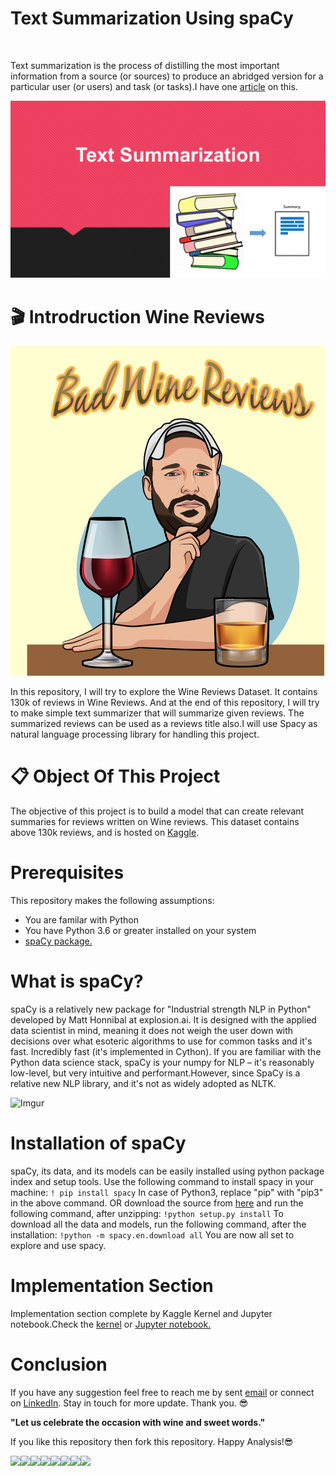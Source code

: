 # Text Summarization Using spaCy

<a href="https://sourcerer.io/harunshimanto"><img src="https://img.shields.io/badge/Python-72%20commits-orange.svg" alt=""></a>

Text summarization is the process of distilling the most important information from a source (or sources) to produce an abridged version for a particular user (or users) and task (or tasks).I have one [article](https://goo.gl/Gr7kcG) on this.

![Text Summarization](summarization.gif)

# 🎬 Introdruction Wine Reviews

![Wine Reviews](wine.png)

In this repository, I will try to explore the Wine Reviews Dataset. It contains 130k of reviews in Wine Reviews. And at the end of this repository, I will try to make simple text summarizer that will summarize given reviews. The summarized reviews can be used as a reviews title also.I will use Spacy as natural language processing library for handling this project.

# 📋 Object Of This Project
The objective of this project is to build a model that can create relevant summaries for reviews written on Wine reviews. This dataset contains above 130k reviews, and is hosted on [Kaggle](https://www.kaggle.com/zynicide/wine-reviews).


# Prerequisites
This repository makes the following assumptions:
* You are familar with Python
* You have Python 3.6 or greater installed on your system
* [spaCy package.](https://spacy.io)

# What is spaCy?
spaCy is a relatively new package for "Industrial strength NLP in Python" developed by Matt Honnibal at explosion.ai. It is designed with the applied data scientist in mind, meaning it does not weigh the user down with decisions over what esoteric algorithms to use for common tasks and it's fast. Incredibly fast (it's implemented in Cython). If you are familiar with the Python data science stack, spaCy is your numpy for NLP – it's reasonably low-level, but very intuitive and performant.However, since SpaCy is a relative new NLP library, and it's not as widely adopted as NLTK.

![Imgur](https://i.imgur.com/VGwkDdW.png)

# Installation of spaCy
spaCy, its data, and its models can be easily installed using python package index and setup tools. Use the following command to install spacy in your machine:
```! pip install spacy```
In case of Python3, replace "pip" with "pip3" in the above command.
OR download the source from [here](https://pypi.org/project/spacy/) and run the following command, after unzipping:
```!python setup.py install```
To download all the data and models, run the following command, after the installation:
```!python -m spacy.en.download all```
You are now all set to explore and use spacy.

# Implementation Section
Implementation section complete by Kaggle Kernel and Jupyter notebook.Check the [kernel](https://www.kaggle.com/harunshimanto/summarization-with-wine-reviews-using-spacy) or [Jupyter notebook.](summarization-with-wine-reviews-using-spacy.ipynb)

# Conclusion
If you have any suggestion feel free to reach me by sent [email](harunspeedy1995@gmail.com) or connect on [LinkedIn](https://www.linkedin.com/in/harun-ur-rashid6647/). Stay in touch for more update. Thank you. 😎
 
 <b> "Let us celebrate the occasion with wine and sweet words." </b>
        
If you like this repository then fork this repository. Happy Analysis!😎


[![](https://sourcerer.io/fame/harunshimanto/harunshimanto/Summarization_With_WineReviews_Using_spaCy/images/0)](https://sourcerer.io/fame/harunshimanto/harunshimanto/Summarization_With_WineReviews_Using_spaCy/links/0)[![](https://sourcerer.io/fame/harunshimanto/harunshimanto/Summarization_With_WineReviews_Using_spaCy/images/1)](https://sourcerer.io/fame/harunshimanto/harunshimanto/Summarization_With_WineReviews_Using_spaCy/links/1)[![](https://sourcerer.io/fame/harunshimanto/harunshimanto/Summarization_With_WineReviews_Using_spaCy/images/2)](https://sourcerer.io/fame/harunshimanto/harunshimanto/Summarization_With_WineReviews_Using_spaCy/links/2)[![](https://sourcerer.io/fame/harunshimanto/harunshimanto/Summarization_With_WineReviews_Using_spaCy/images/3)](https://sourcerer.io/fame/harunshimanto/harunshimanto/Summarization_With_WineReviews_Using_spaCy/links/3)[![](https://sourcerer.io/fame/harunshimanto/harunshimanto/Summarization_With_WineReviews_Using_spaCy/images/4)](https://sourcerer.io/fame/harunshimanto/harunshimanto/Summarization_With_WineReviews_Using_spaCy/links/4)[![](https://sourcerer.io/fame/harunshimanto/harunshimanto/Summarization_With_WineReviews_Using_spaCy/images/5)](https://sourcerer.io/fame/harunshimanto/harunshimanto/Summarization_With_WineReviews_Using_spaCy/links/5)[![](https://sourcerer.io/fame/harunshimanto/harunshimanto/Summarization_With_WineReviews_Using_spaCy/images/6)](https://sourcerer.io/fame/harunshimanto/harunshimanto/Summarization_With_WineReviews_Using_spaCy/links/6)[![](https://sourcerer.io/fame/harunshimanto/harunshimanto/Summarization_With_WineReviews_Using_spaCy/images/7)](https://sourcerer.io/fame/harunshimanto/harunshimanto/Summarization_With_WineReviews_Using_spaCy/links/7)
